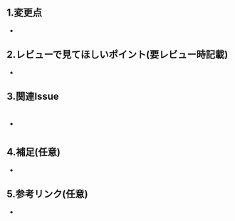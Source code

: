 ## 1.変更点
<!-- このプルリクエストの変更点を箇条書きで、この行の下から書いてください。 -->
- 


## 2.レビューで見てほしいポイント(要レビュー時記載)
<!-- この行の下から書いてください。 -->
- 


## 3.関連Issue
<!-- #1 と書くと Issue 1 へリンクされます。 -->
- #


## 4.補足(任意)
- 


## 5.参考リンク(任意)
<!-- [タイトル](URL) 書式でリンクになります。 -->
- 
